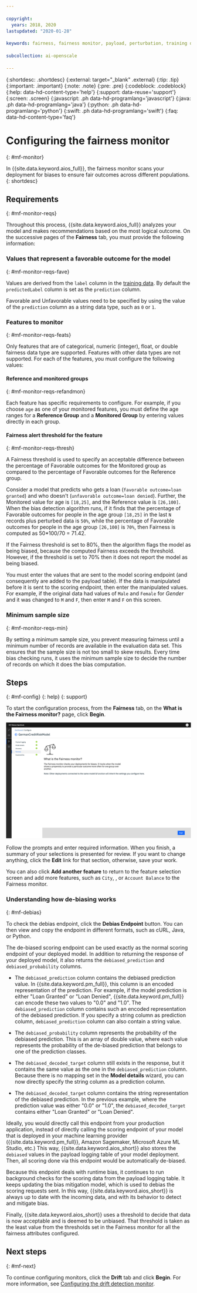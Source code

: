 ```yaml
---

copyright:
  years: 2018, 2020
lastupdated: "2020-01-28"

keywords: fairness, fairness monitor, payload, perturbation, training data, debiased

subcollection: ai-openscale

---
```


{:shortdesc: .shortdesc}
{:external: target="_blank" .external}
{:tip: .tip}
{:important: .important}
{:note: .note}
{:pre: .pre}
{:codeblock: .codeblock}
{:help: data-hd-content-type='help'}
{:support: data-reuse='support'}
{:screen: .screen}
{:javascript: .ph data-hd-programlang='javascript'}
{:java: .ph data-hd-programlang='java'}
{:python: .ph data-hd-programlang='python'}
{:swift: .ph data-hd-programlang='swift'}
{:faq: data-hd-content-type='faq'}

# Configuring the fairness monitor
{: #mf-monitor}

In {{site.data.keyword.aios_full}}, the fairness monitor scans your deployment for biases to ensure fair outcomes across different populations.
{: shortdesc}

## Requirements
{: #mf-monitor-reqs}

Throughout this process, {{site.data.keyword.aios_full}} analyzes your model and makes recommendations based on the most logical outcome. On the successive pages of the **Fairness** tab, you must provide the following information:

### Values that represent a favorable outcome for the model
{: #mf-monitor-reqs-fave}

Values are derived from the `label` column in the [training data](/docs/services/ai-openscale?topic=ai-openscale-trainingdata#trainingdata). By default the `predictedLabel` column is set as the `prediction` column.

Favorable and Unfavorable values need to be specified by using the value of the `prediction` column as a string data type, such as `0` or `1`.

### Features to monitor
{: #mf-monitor-reqs-feats}

Only features that are of categorical, numeric (integer), float, or double fairness data type are supported. Features with other data types are not supported. For each of the features, you must configure the following values:

#### Reference and monitored groups
{: #mf-monitor-reqs-refandmon}

Each feature has specific requirements to configure. For example, if you choose `age` as one of your monitored features, you must define the age ranges for a **Reference Group** and a **Monitored Group** by entering values directly in each group.

#### Fairness alert threshold for the feature
{: #mf-monitor-reqs-thresh}

A Fairness threshold is used to specify an acceptable difference between the percentage of Favorable outcomes for the Monitored group as compared to the percentage of Favorable outcomes for the Reference group.

Consider a model that predicts who gets a loan (`favorable outcome=loan granted`) and who doesn't (`unfavorable outcome=loan denied`). Further, the Monitored value for age is `[18,25]`, and the Reference value is `[26,100]`. When the bias detection algorithm runs, if it finds that the percentage of Favorable outcomes for people in the age group `[18,25]` in the last `N` records plus perturbed data is `50%`, while the percentage of Favorable outcomes for people in the age group `[26,100]` is `70%`, then Fairness is computed as 50*100/70 = 71.42.

If the Fairness threshold is set to 80%, then the algorithm flags the model as being biased, because the computed Fairness exceeds the threshold. However, if the threshold is set to 70% then it does not report the model as being biased.

You must enter the values that are sent to the model scoring endpoint (and consequently are added to the payload table). If the data is manipulated before it is sent to the scoring endpoint, then enter the manipulated values. For example, if the original data had values of `Male` and `Female` for *Gender* and it was changed to `M` and `F`, then enter `M` and `F` on this screen.


### Minimum sample size
{: #mf-monitor-reqs-min}

By setting a minimum sample size, you prevent measuring fairness until a minimum number of records are available in the evaluation data set. This ensures that the sample size is not too small to skew results. Every time bias checking runs, it uses the minimum sample size to decide the number of records on which it does the bias computation.

## Steps
{: #mf-config}
{: help} 
{: support}

To start the configuration process, from the **Fairness** tab, on the **What is the Fairness monitor?** page, click **Begin**.

![What is fairness? page](images/wos-fair-what-is.png)

Follow the prompts and enter required information. When you finish, a summary of your selections is presented for review. If you want to change anything, click the **Edit** link for that section, otherwise, save your work.

You can also click **Add another feature** to return to the feature selection screen and add more features, such as `City`,  , or `Account Balance` to the Fairness monitor.

### Understanding how de-biasing works
{: #mf-debias}

To check the debias endpoint, click the **Debias Endpoint** button. You can then view and copy the endpoint in different formats, such as cURL, Java, or Python. 

The de-biased scoring endpoint can be used exactly as the normal scoring endpoint of your deployed model. In addition to returning the response of your deployed model, it also returns the `debiased_prediction` and `debiased_probability` columns.

- The `debiased_prediction` column contains the debiased prediction value. In {{site.data.keyword.pm_full}}, this column is an encoded representation of the prediction. For example, if the model prediction is either "Loan Granted" or "Loan Denied", {{site.data.keyword.pm_full}} can encode these two values to "0.0" and "1.0". The `debiased_prediction` column contains such an encoded representation of the debiased prediction. If you specify a string column as prediction column, `debiased_prediction` column can also contain a string value.

- The `debiased_probability` column represents the probability of the debiased prediction. This is an array of double value, where each value represents the probability of the de-biased prediction that belongs to one of the prediction classes.

- The `debiased_decoded_target` column still exists in the response, but it contains the same value as the one in the `debiased_prediction` column. Because there is no mapping set in the **Model details** wizard, you can now directly specify the string column as a prediction column.

- The `debiased_decoded_target` column contains the string representation of the debiased prediction. In the previous example, where the prediction value was either "0.0" or "1.0", the `debiased_decoded_target` contains either "Loan Granted" or "Loan Denied".

Ideally, you would directly call this endpoint from your production application, instead of directly calling the scoring endpoint of your model that is deployed in your machine learning provider ({{site.data.keyword.pm_full}}, Amazon Sagemaker, Microsoft Azure ML Studio, etc.) This way, {{site.data.keyword.aios_short}} also stores the `debiased` values in the payload logging table of your model deployment. Then, all scoring done via this endpoint would be automatically de-biased.

Because this endpoint deals with runtime bias, it continues to run background checks for the scoring data from the payload logging table. It keeps updating the bias mitigation model, which is used to debias the scoring requests sent. In this way, {{site.data.keyword.aios_short}} is always up to date with the incoming data, and with its behavior to detect and mitigate bias.

Finally, {{site.data.keyword.aios_short}} uses a threshold to decide that data is now acceptable and is deemed to be unbiased. That threshold is taken as the least value from the thresholds set in the Fairness monitor for all the fairness attributes configured.

## Next steps
{: #mf-next}

To continue configuring monitors, click the **Drift** tab and click **Begin**. For more information, see [Configuring the drift detection monitor](/docs/services/ai-openscale?topic=ai-openscale-behavior-drift-config).
